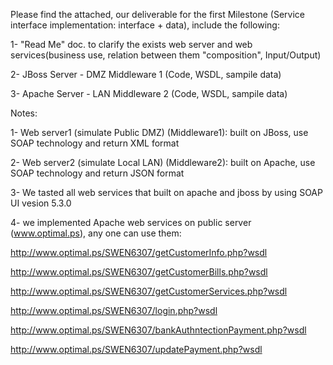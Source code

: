 Please find the attached, our deliverable for the first Milestone (Service interface implementation: interface + data), include the following:

1- "Read Me" doc. to clarify the exists web server and web services(business use, relation between them "composition", Input/Output)

2- JBoss Server - DMZ Middleware 1 (Code, WSDL, sampile data) 

3- Apache Server  - LAN Middleware 2 (Code, WSDL, sampile data) 

Notes:

1- Web server1 (simulate Public DMZ) (Middleware1): built on JBoss, use SOAP technology and return XML format


2- Web server2 (simulate Local LAN) (Middleware2): built on Apache, use SOAP technology and return JSON format 


3- We tasted all web services that built on apache and jboss by using SOAP UI vesion 5.3.0


4- we implemented Apache web services on public server (www.optimal.ps), any one can use them:


http://www.optimal.ps/SWEN6307/getCustomerInfo.php?wsdl


http://www.optimal.ps/SWEN6307/getCustomerBills.php?wsdl


http://www.optimal.ps/SWEN6307/getCustomerServices.php?wsdl


http://www.optimal.ps/SWEN6307/login.php?wsdl


http://www.optimal.ps/SWEN6307/bankAuthntectionPayment.php?wsdl


http://www.optimal.ps/SWEN6307/updatePayment.php?wsdl


